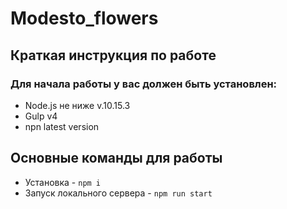 # Modesto_flowers
## Краткая инструкция по работе
### Для начала работы у вас должен быть установлен:
* Node.js не ниже v.10.15.3
* Gulp v4
* npn latest version
## Основные команды для работы
* Установка - `npm i`
* Запуск локального сервера - `npm run start`
